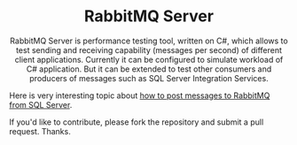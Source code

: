 <h1 align="center"> RabbitMQ Server </h1>

 <p align="center">RabbitMQ Server is performance testing tool, written on C#, which allows to test sending and receiving capability  (messages per second) of different client applications.
Currently it can be configured to simulate workload of C# application. But it can be extended to test other consumers and producers of messages such as SQL Server Integration Services.</p>

Here is very interesting topic about [how to post messages to RabbitMQ from SQL Server](https://stackoverflow.com/questions/35748700/how-to-post-messages-to-rabbitmq-from-sql-server).

<p>If you'd like to contribute, please fork the repository and submit a pull request. Thanks.</p>


 